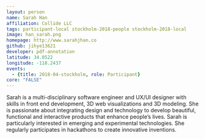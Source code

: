 ```yaml
---
layout: person
name: Sarah Han
affiliation: Collide LLC
tags: participant-local stockholm-2018-people stockholm-2018-local
image: han_sarah.png
homepage: http://www.sarahjhan.co
github: jihye13621
developer: pdf-annotation
latitude: 34.0522
longitude: -118.2437
events:
  - {title: 2018-04-stockholm, role: Participant}
core: "FALSE"
---
```

Sarah is a multi-disciplinary software engineer and UX/UI designer with skills in front end development, 3D web visualizations and 3D modeling. She is passionate about integrating design and technology to develop beautiful, functional and interactive products that enhance people’s lives. Sarah is particularly interested in emerging and experimental technologies. She regularly participates in hackathons to create innovative inventions.